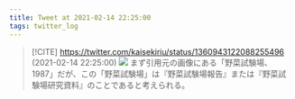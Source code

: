 ```yaml
---
title: Tweet at 2021-02-14 22:25:00
tags: twitter_log
---
```


> [!CITE] https://twitter.com/kaisekiriu/status/1360943122088255496 (2021-02-14 22:25:00)
> ![](https://twitter.com/kaisekiriu/status/1360943122088255496)
> まず引用元の画像にある「野菜試験場、1987」だが、この「野菜試験場」は『野菜試験場報告』または『野菜試験場研究資料』のことであると考えられる。
